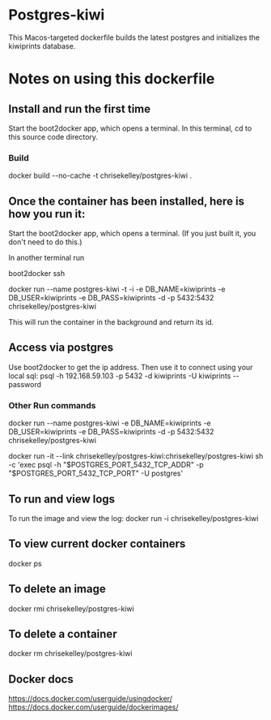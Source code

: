 # Postgres-kiwi

This Macos-targeted dockerfile builds the latest postgres and initializes the kiwiprints database.

# Notes on using this dockerfile

## Install and run the first time

Start the boot2docker app, which opens a terminal. In this terminal, cd to this source code directory.

### Build

docker build --no-cache -t chrisekelley/postgres-kiwi .

## Once the container has been installed, here is how you run it:

Start the boot2docker app, which opens a terminal. (If you just built it, you don't need to do this.)

In another terminal run

boot2docker ssh

docker run --name postgres-kiwi -t -i -e DB_NAME=kiwiprints -e DB_USER=kiwiprints -e DB_PASS=kiwiprints -d -p 5432:5432 chrisekelley/postgres-kiwi

This will run the container in the background and return its id.

## Access via postgres

Use boot2docker to get the ip address. Then use it to connect using your local sql:
psql -h 192.168.59.103 -p 5432 -d kiwiprints -U kiwiprints --password

### Other Run commands

docker run --name postgres-kiwi -e DB_NAME=kiwiprints -e DB_USER=kiwiprints -e DB_PASS=kiwiprints -d -p 5432:5432 chrisekelley/postgres-kiwi 

docker run -it --link chrisekelley/postgres-kiwi:chrisekelley/postgres-kiwi sh -c 'exec psql -h "$POSTGRES_PORT_5432_TCP_ADDR" -p "$POSTGRES_PORT_5432_TCP_PORT" -U postgres'

## To run and view logs

To run the image and view the log:
docker run -i chrisekelley/postgres-kiwi

## To view current docker containers

docker ps

## To delete an image

docker rmi chrisekelley/postgres-kiwi

## To delete a container

docker rm chrisekelley/postgres-kiwi

## Docker docs

https://docs.docker.com/userguide/usingdocker/
https://docs.docker.com/userguide/dockerimages/



